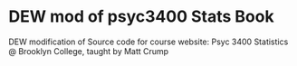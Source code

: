 # DEW mod of psyc3400 Stats Book

DEW modification of Source code for course website: Psyc 3400 Statistics @ Brooklyn College, taught by Matt Crump
